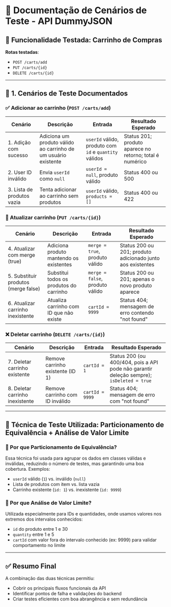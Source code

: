 
# 📄 Documentação de Cenários de Teste - API DummyJSON

## 🔹 Funcionalidade Testada: Carrinho de Compras
**Rotas testadas**:
- `POST /carts/add`
- `PUT /carts/{id}`
- `DELETE /carts/{id}`

---

## 📘 1. Cenários de Teste Documentados

### ✅ Adicionar ao carrinho (`POST /carts/add`)

| Cenário | Descrição | Entrada | Resultado Esperado |
|--------|-----------|---------|---------------------|
| 1. Adição com sucesso | Adiciona um produto válido ao carrinho de um usuário existente | `userId` válido, produto com `id` e `quantity` válidos | Status 201; produto aparece no retorno; total é numérico |
| 2. User ID inválido | Envia `userId` como `null` | `userId = null`, produto válido | Status 400 ou 500 |
| 3. Lista de produtos vazia | Tenta adicionar ao carrinho sem produtos | `userId` válido, `products = []` | Status 400 ou 422 |

### 🔄 Atualizar carrinho (`PUT /carts/{id}`)

| Cenário | Descrição | Entrada | Resultado Esperado |
|--------|-----------|---------|---------------------|
| 4. Atualizar com merge (true) | Adiciona produto mantendo os existentes | `merge = true`, produto válido | Status 200 ou 201; produto adicionado junto aos existentes |
| 5. Substituir produtos (merge false) | Substitui todos os produtos do carrinho | `merge = false`, produto válido | Status 200 ou 201; apenas o novo produto aparece |
| 6. Atualizar carrinho inexistente | Atualiza carrinho com ID que não existe | `cartId = 9999` | Status 404; mensagem de erro contendo "not found" |

### ❌ Deletar carrinho (`DELETE /carts/{id}`)

| Cenário | Descrição | Entrada | Resultado Esperado |
|--------|-----------|---------|---------------------|
| 7. Deletar carrinho existente | Remove carrinho existente (ID 1) | `cartId = 1` | Status 200 (ou 400/404, pois a API pode não garantir deleção sempre); `isDeleted = true` |
| 8. Deletar carrinho inexistente | Remove carrinho com ID inválido | `cartId = 9999` | Status 404; mensagem de erro com "not found" |

---

## 🧠 Técnica de Teste Utilizada: Particionamento de Equivalência + Análise de Valor Limite

### 📌 Por que Particionamento de Equivalência?
Essa técnica foi usada para agrupar os dados em classes válidas e inválidas, reduzindo o número de testes, mas garantindo uma boa cobertura. Exemplos:
- `userId` válido (`1`) vs. inválido (`null`)
- Lista de produtos com item vs. lista vazia
- Carrinho existente (`id: 1`) vs. inexistente (`id: 9999`)

### 📌 Por que Análise de Valor Limite?
Utilizada especialmente para IDs e quantidades, onde usamos valores nos extremos dos intervalos conhecidos:
- `id` do produto entre 1 e 30
- `quantity` entre 1 e 5
- `cartId` com valor fora do intervalo conhecido (ex: 9999) para validar comportamento no limite

---

## ✅ Resumo Final
A combinação das duas técnicas permitiu:
- Cobrir os principais fluxos funcionais da API
- Identificar pontos de falha e validações do backend
- Criar testes eficientes com boa abrangência e sem redundância
